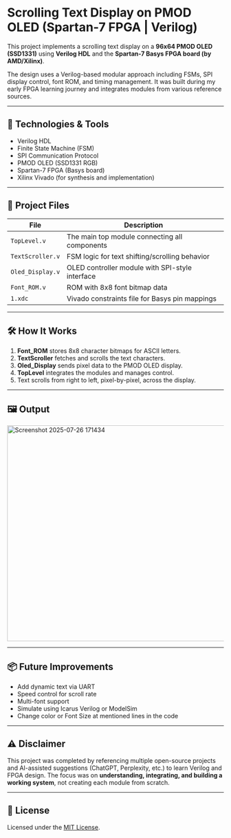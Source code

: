 # Scrolling Text Display on PMOD OLED (Spartan-7 FPGA | Verilog)

This project implements a scrolling text display on a **96x64 PMOD OLED (SSD1331)** using **Verilog HDL** and the **Spartan-7 Basys FPGA board (by AMD/Xilinx)**.

The design uses a Verilog-based modular approach including FSMs, SPI display control, font ROM, and timing management. It was built during my early FPGA learning journey and integrates modules from various reference sources.

---

## 🔧 Technologies & Tools

- Verilog HDL
- Finite State Machine (FSM)
- SPI Communication Protocol
- PMOD OLED (SSD1331 RGB)
- Spartan-7 FPGA (Basys board)
- Xilinx Vivado (for synthesis and implementation)

---

## 📂 Project Files

| File | Description |
|------|-------------|
| `TopLevel.v` | The main top module connecting all components |
| `TextScroller.v` | FSM logic for text shifting/scrolling behavior |
| `Oled_Display.v` | OLED controller module with SPI-style interface |
| `Font_ROM.v` | ROM with 8x8 font bitmap data |
| `1.xdc` | Vivado constraints file for Basys pin mappings |

---

## 🛠️ How It Works

1. **Font_ROM** stores 8x8 character bitmaps for ASCII letters.
2. **TextScroller** fetches and scrolls the text characters.
3. **Oled_Display** sends pixel data to the PMOD OLED display.
4. **TopLevel** integrates the modules and manages control.
5. Text scrolls from right to left, pixel-by-pixel, across the display.

---

## 🖼️ Output
<img width="610" height="502" alt="Screenshot 2025-07-26 171434" src="https://github.com/user-attachments/assets/aac7f9f9-0089-4d44-89ad-1d6eca3d8e9d" />


---

## 📦 Future Improvements
- Add dynamic text via UART
- Speed control for scroll rate
- Multi-font support
- Simulate using Icarus Verilog or ModelSim
- Change color or Font Size at mentioned lines in the code

---

## ⚠️ Disclaimer

This project was completed by referencing multiple open-source projects and AI-assisted suggestions (ChatGPT, Perplexity, etc.) to learn Verilog and FPGA design. The focus was on **understanding, integrating, and building a working system**, not creating each module from scratch.

---

## 📜 License

Licensed under the [MIT License](LICENSE).

